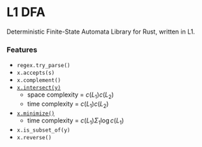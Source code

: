# L1 DFA
Deterministic Finite-State Automata Library for Rust, written in L1.

### Features

- `regex.try_parse()`
- `x.accepts(s)`
- `x.complement()`
- [`x.intersect(y)`](https://math.stackexchange.com/questions/1166225/checking-understanding-of-dfa-regular-operations-intersection-and-star)
  - space complexity = $c(L_1)c(L_2)$
  - time complexity = $c(L_1)c(L_2)$
- [`x.minimize()`](https://en.wikipedia.org/wiki/DFA_minimization)
  - time complexity = $c(L_1)\Sigma_1\log c(L_1)$
- `x.is_subset_of(y)`
- `x.reverse()`
